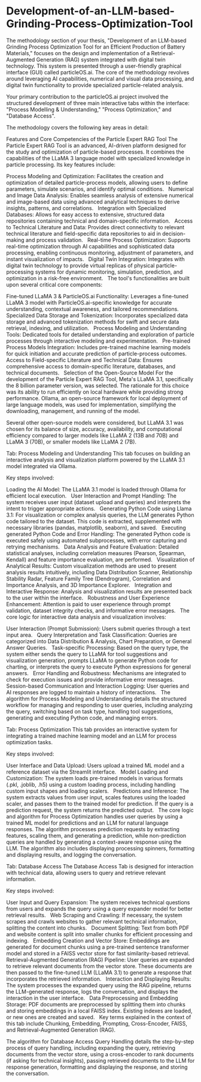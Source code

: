 # Development-of-an-LLM-based-Grinding-Process-Optimization-Tool

The methodology section of your thesis, "Development of an LLM-based Grinding Process Optimization Tool for an Efficient Production of Battery Materials," focuses on the design and implementation of a Retrieval-Augmented Generation (RAG) system integrated with digital twin technology. This system is presented through a user-friendly graphical interface (GUI) called particleOS.ai. The core of the methodology revolves around leveraging AI capabilities, numerical and visual data processing, and digital twin functionality to provide specialized particle-related analysis.

Your primary contribution to the particleOS.ai project involved the structured development of three main interactive tabs within the interface: "Process Modelling & Understanding," "Process Optimization," and "Database Access".   

The methodology covers the following key areas in detail:

Features and Core Competencies of the Particle Expert RAG Tool
The Particle Expert RAG Tool is an advanced, AI-driven platform designed for the study and optimization of particle-based processes. It combines the capabilities of the LLaMA 3 language model with specialized knowledge in particle processing. Its key features include:   

Process Modeling and Optimization: Facilitates the creation and optimization of detailed particle-process models, allowing users to define parameters, simulate scenarios, and identify optimal conditions.   
Numerical and Image Data Analysis: Enables seamless analysis of extensive numerical and image-based data using advanced analytical techniques to derive insights, patterns, and correlations.   
Integration with Specialized Databases: Allows for easy access to extensive, structured data repositories containing technical and domain-specific information.   
Access to Technical Literature and Data: Provides direct connectivity to relevant technical literature and field-specific data repositories to aid in decision-making and process validation.   
Real-time Process Optimization: Supports real-time optimization through AI capabilities and sophisticated data processing, enabling continuous monitoring, adjustment of parameters, and instant visualization of impacts.   
Digital Twin Integration: Integrates with digital twin technology to provide virtual replicas of physical particle-processing systems for dynamic monitoring, simulation, prediction, and optimization in a risk-free environment.   
The tool's functionalities are built upon several critical core components:

Fine-tuned LLaMA 3 & ParticleOS.ai Functionality: Leverages a fine-tuned LLaMA 3 model with ParticleOS.ai-specific knowledge for accurate understanding, contextual awareness, and tailored recommendations.   
Specialized Data Storage and Tokenization: Incorporates specialized data storage and advanced tokenization methods for swift and secure data retrieval, indexing, and utilization.   
Process Modeling and Understanding Tools: Dedicated tools for detailed understanding and exploration of particle processes through interactive modeling and experimentation.   
Pre-trained Process Models Integration: Includes pre-trained machine learning models for quick initiation and accurate prediction of particle-process outcomes.   
Access to Field-specific Literature and Technical Data: Ensures comprehensive access to domain-specific literature, databases, and technical documents.   
Selection of the Open-Source Model
For the development of the Particle Expert RAG Tool, Meta's LLaMA 3.1, specifically the 8 billion parameter version, was selected. The rationale for this choice was its ability to run efficiently on local hardware while providing strong performance. Ollama, an open-source framework for local deployment of large language models, was used for implementation, simplifying the downloading, management, and running of the model.   

Several other open-source models were considered, but LLaMA 3.1 was chosen for its balance of size, accuracy, availability, and computational efficiency compared to larger models like LLaMA 2 (13B and 70B) and LLaMA 3 (70B), or smaller models like LLaMA 2 (7B).   

Tab: Process Modeling and Understanding
This tab focuses on building an interactive analysis and visualization platform powered by the LLaMA 3.1 model integrated via Ollama.   

Key steps involved:

Loading the AI Model: The LLaMA 3.1 model is loaded through Ollama for efficient local execution.   
User Interaction and Prompt Handling: The system receives user input (dataset upload and queries) and interprets the intent to trigger appropriate actions.   
Generating Python Code using Llama 3.1: For visualization or complex analysis queries, the LLM generates Python code tailored to the dataset. This code is extracted, supplemented with necessary libraries (pandas, matplotlib, seaborn), and saved.   
Executing generated Python Code and Error Handling: The generated Python code is executed safely using automated subprocesses, with error capturing and retrying mechanisms.   
Data Analysis and Feature Evaluation: Detailed statistical analyses, including correlation measures (Pearson, Spearman, Kendall) and feature importance evaluation, are performed.   
Visualization of Analytical Results: Custom visualization methods are used to present analysis results intuitively, including Data Distribution Scanner, Relationship Stability Radar, Feature Family Tree (Dendrogram), Correlation and Importance Analysis, and 3D Importance Explorer.   
Integration and Interactive Response: Analysis and visualization results are presented back to the user within the interface.   
Robustness and User Experience Enhancement: Attention is paid to user experience through prompt validation, dataset integrity checks, and informative error messages.   
The core logic for interactive data analysis and visualization involves:

User Interaction (Prompt Submission): Users submit queries through a text input area.   
Query Interpretation and Task Classification: Queries are categorized into Data Distribution & Analysis, Chart Preparation, or General Answer Queries.   
Task-specific Processing: Based on the query type, the system either sends the query to LLaMA for tool suggestions and visualization generation, prompts LLaMA to generate Python code for charting, or interprets the query to execute Python expressions for general answers.   
Error Handling and Robustness: Mechanisms are integrated to check for execution issues and provide informative error messages.   
Session-based Communication and Interaction Logging: User queries and AI responses are logged to maintain a history of interactions.   
The algorithm for Process Modeling and Understanding details the structured workflow for managing and responding to user queries, including analyzing the query, switching based on task type, handling tool suggestions, generating and executing Python code, and managing errors.   

Tab: Process Optimization
This tab provides an interactive system for integrating a trained machine learning model and an LLM for process optimization tasks.   

Key steps involved:

User Interface and Data Upload: Users upload a trained ML model and a reference dataset via the Streamlit interface.   
Model Loading and Customization: The system loads pre-trained models in various formats (.pkl, .joblib, .h5) using a custom loading process, including handling custom input shapes and loading scalers.   
Predictions and Inference: The system extracts values from user input, scales features using the loaded scaler, and passes them to the trained model for prediction. If the query is a prediction request, the system returns the predicted output.   
The core logic and algorithm for Process Optimization handles user queries by using a trained ML model for predictions and an LLM for natural language responses. The algorithm processes prediction requests by extracting features, scaling them, and generating a prediction, while non-prediction queries are handled by generating a context-aware response using the LLM. The algorithm also includes displaying processing spinners, formatting and displaying results, and logging the conversation.   

Tab: Database Access
The Database Access Tab is designed for interaction with technical data, allowing users to query and retrieve relevant information.   

Key steps involved:

User Input and Query Expansion: The system receives technical questions from users and expands the query using a query expander model for better retrieval results.   
Web Scraping and Crawling: If necessary, the system scrapes and crawls websites to gather relevant technical information, splitting the content into chunks.   
Document Splitting: Text from both PDF and website content is split into smaller chunks for efficient processing and indexing.   
Embedding Creation and Vector Store: Embeddings are generated for document chunks using a pre-trained sentence transformer model and stored in a FAISS vector store for fast similarity-based retrieval.   
Retrieval-Augmented Generation (RAG) Pipeline: User queries are expanded to retrieve relevant documents from the vector store. These documents are then passed to the fine-tuned LLM (LLaMA 3.1) to generate a response that incorporates the retrieved information.   
Interaction and Displaying Results: The system processes the expanded query using the RAG pipeline, returns the LLM-generated response, logs the conversation, and displays the interaction in the user interface.   
Data Preprocessing and Embedding Storage: PDF documents are preprocessed by splitting them into chunks and storing embeddings in a local FAISS index. Existing indexes are loaded, or new ones are created and saved.   
Key terms explained in the context of this tab include Chunking, Embedding, Prompting, Cross-Encoder, FAISS, and Retrieval-Augmented Generation (RAG).   

The algorithm for Database Access Query Handling details the step-by-step process of query handling, including expanding the query, retrieving documents from the vector store, using a cross-encoder to rank documents (if asking for technical insights), passing retrieved documents to the LLM for response generation, formatting and displaying the response, and storing the conversation.   

